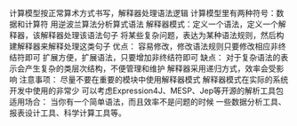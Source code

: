 计算模型按正常算术方式书写，解释器处理语法逻辑
计算模型里有两种符号：数据和计算符
用逆波兰算法分析算式语法
解释器模式：定义一个语法，定义一个解释器，该解释器处理该语法句子
将某些复杂问题，表达为某种语法规则，然后构建解释器来解释处理这类句子
优点：
    容易修改，修改语法规则只要修改相应非终结符即可
    扩展方便，扩展语法，只要增加非终结符即可
缺点：
    对于复杂语法的表示会产生复杂的类层次结构，不便管理和维护
    解释器采用递归方式，效率会受影响
注意事项：
    尽量不要在重要的模块中使用解释器模式
    解释器模式在实际的系统开发中使用的非常少
    可以考虑Expression4J、MESP、Jep等开源的解析工具包
适用场合：
    当你有一个简单语法，而且效率不是问题的时候
    一些数据分析工具、报表设计工具、科学计算工具等。